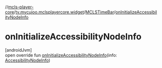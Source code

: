 //[mcls-player-core](../../../index.md)/[tv.mycujoo.mclsplayercore.widget](../index.md)/[MCLSTimeBar](index.md)/[onInitializeAccessibilityNodeInfo](on-initialize-accessibility-node-info.md)

# onInitializeAccessibilityNodeInfo

[androidJvm]\
open override fun [onInitializeAccessibilityNodeInfo](on-initialize-accessibility-node-info.md)(info: [AccessibilityNodeInfo](https://developer.android.com/reference/kotlin/android/view/accessibility/AccessibilityNodeInfo.html))
